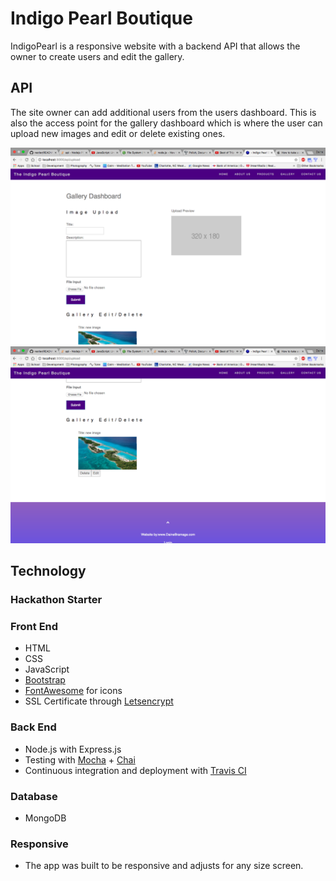 <h1>Indigo Pearl Boutique</h1>
<p> IndigoPearl is a responsive website with a backend API that allows the owner to create users and edit the gallery.</p>

<h2>API</h2>
<p>The site owner can add additional users from the users dashboard.  This is also the access point for the gallery dashboard which is where the user can upload new images and edit or delete existing ones.</p>
<img src="screenshots/Screen Shot 1.png"/>


<img src="screenshots/Screen Shot 2.png"/>


<h2>Technology</h2>
<h3>Hackathon Starter</h3>

<h3>Front End</h3>
<ul>
  <li>HTML</li>
  <li>CSS</li>
  <li>JavaScript</li>
  <li><a href="https://getbootstrap.com">Bootstrap</a></li>
  <li><a href="https://fontawesome.io">FontAwesome</a> for icons</li>
  <li>SSL Certificate through <a href="https://letsencrypt.org">Letsencrypt</a></li>
</ul>
<h3>Back End</h3>
<ul>
  <li>Node.js with Express.js</li>
  <li>Testing with <a href="https://mochajs.org/">Mocha</a> + <a href="http://chaijs.com/">Chai</a></li>
  <li>Continuous integration and deployment with <a href="https://travis-ci.org/">Travis CI</a></li>
</ul>
<h3>Database</h3>
<ul>
    <li>MongoDB</a></li>
</ul>
<h3>Responsive</h3>
<ul>
  <li>The app was built to be responsive and adjusts for any size screen.</li>
</ul>


